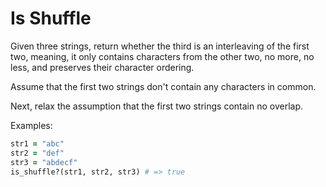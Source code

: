 # Is Shuffle

Given three strings, return whether the third is an interleaving of the first two, meaning, it only contains characters from the other two, no more, no less, and preserves their character ordering.  

Assume that the first two strings don't contain any characters in common.  

Next, relax the assumption that the first two strings contain no overlap.  

Examples:

```rb
str1 = "abc"
str2 = "def"
str3 = "abdecf"
is_shuffle?(str1, str2, str3) # => true
```